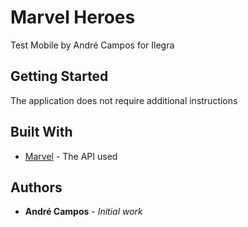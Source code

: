 # Marvel Heroes
Test Mobile by André Campos for Ilegra

## Getting Started

The application does not require additional instructions

## Built With

* [Marvel](https://developer.marvel.com/) - The API used

## Authors

* **André Campos** - *Initial work*

